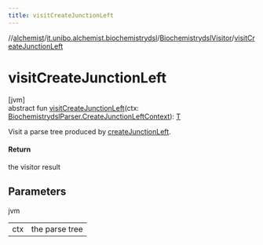 ```yaml
---
title: visitCreateJunctionLeft
---
```

//[alchemist](../../../index.html)/[it.unibo.alchemist.biochemistrydsl](../index.html)/[BiochemistrydslVisitor](index.html)/[visitCreateJunctionLeft](visit-create-junction-left.html)



# visitCreateJunctionLeft



[jvm]\
abstract fun [visitCreateJunctionLeft](visit-create-junction-left.html)(ctx: [BiochemistrydslParser.CreateJunctionLeftContext](../-biochemistrydsl-parser/-create-junction-left-context/index.html)): [T](../../it.unibo.alchemist.model.implementations.reactions/-chemical-reaction/index.html)



Visit a parse tree produced by [createJunctionLeft](../-biochemistrydsl-parser/create-junction-left.html).



#### Return



the visitor result



## Parameters


jvm

| | |
|---|---|
| ctx | the parse tree |




